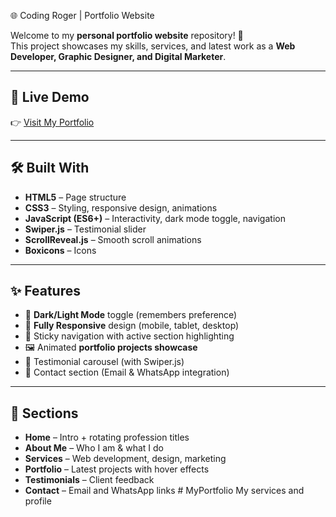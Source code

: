 🌐 Coding Roger | Portfolio Website

Welcome to my **personal portfolio website** repository! 🚀  
This project showcases my skills, services, and latest work as a **Web Developer, Graphic Designer, and Digital Marketer**.

---

## 📌 Live Demo
👉 [Visit My Portfolio]( https://rogers-korir.github.io/MyPortfolio/) 

---

## 🛠️ Built With
- **HTML5** – Page structure  
- **CSS3** – Styling, responsive design, animations  
- **JavaScript (ES6+)** – Interactivity, dark mode toggle, navigation  
- **Swiper.js** – Testimonial slider  
- **ScrollReveal.js** – Smooth scroll animations  
- **Boxicons** – Icons  

---

## ✨ Features
- 🌙 **Dark/Light Mode** toggle (remembers preference)  
- 📱 **Fully Responsive** design (mobile, tablet, desktop)  
- 🧭 Sticky navigation with active section highlighting  
- 🖼️ Animated **portfolio projects showcase**  
- 💬 Testimonial carousel (with Swiper.js)  
- 📧 Contact section (Email & WhatsApp integration)  

---

## 📂 Sections
- **Home** – Intro + rotating profession titles  
- **About Me** – Who I am & what I do  
- **Services** – Web development, design, marketing  
- **Portfolio** – Latest projects with hover effects  
- **Testimonials** – Client feedback  
- **Contact** – Email and WhatsApp links  # MyPortfolio
My services and profile
